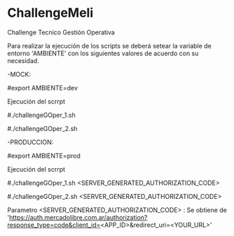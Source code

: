 # ChallengeMeli
Challenge Tecnico Gestión Operativa

Para realizar la ejecución de los scripts se deberá setear la variable de entorno 'AMBIENTE' con los siguientes valores de acuerdo con su necesidad.

-MOCK: 

#export AMBIENTE=dev

Ejecución del scrrpt

#./challengeGOper_1.sh

#./challengeGOper_2.sh

-PRODUCCION: 

#export AMBIENTE=prod

Ejecución del scrrpt

#./challengeGOper_1.sh 	<SERVER_GENERATED_AUTHORIZATION_CODE>

#./challengeGOper_2.sh 	<SERVER_GENERATED_AUTHORIZATION_CODE>

Parametro <SERVER_GENERATED_AUTHORIZATION_CODE> : Se obtiene de 'https://auth.mercadolibre.com.ar/authorization?response_type=code&client_id=<APP_ID>&redirect_uri=<YOUR_URL>'
